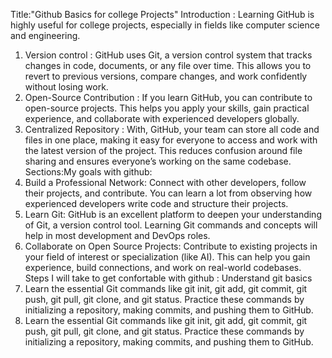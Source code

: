 Title:"Github Basics for college Projects"
Introduction : Learning GitHub is highly useful for college projects, especially in fields like computer science and engineering.
1. Version control : GitHub uses Git, a version control system that tracks changes in code, documents, or any file over time. This allows you to revert to previous versions, compare changes, and work confidently without losing work.
2. Open-Source Contribution : If you learn GitHub, you can contribute to open-source projects. This helps you apply your skills, gain practical experience, and collaborate with experienced developers globally.
3. Centralized Repository : With, GitHub, your team can store all code and files in one place, making it easy for everyone to access and work with the latest version of the project. This reduces confusion around file sharing and ensures everyone’s working on the same codebase.
Sections:My goals with github:
1. Build a Professional Network: Connect with other developers, follow their projects, and contribute. You can learn a lot from observing how experienced developers write code and structure their projects.
2. Learn Git: GitHub is an excellent platform to deepen your understanding of Git, a version control tool. Learning Git commands and concepts will help in most development and DevOps roles.
3. Collaborate on Open Source Projects: Contribute to existing projects in your field of interest or specialization (like AI). This can help you gain experience, build connections, and work on real-world codebases.
Steps I will take to get confortable with github : Understand git basics
 1. Learn the essential Git commands like git init, git add, git commit, git push, git pull, git clone, and git status.
Practice these commands by initializing a repository, making commits, and pushing them to GitHub.
2. Learn the essential Git commands like git init, git add, git commit, git push, git pull, git clone, and git status.
Practice these commands by initializing a repository, making commits, and pushing them to GitHub.

